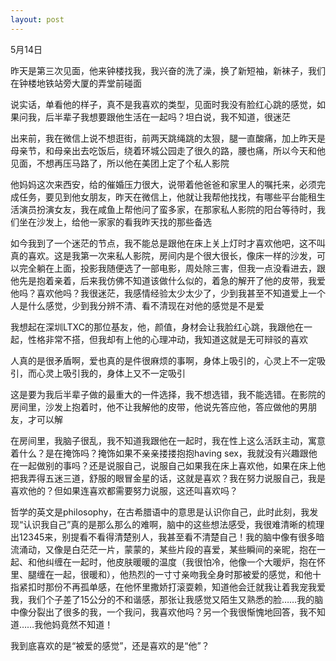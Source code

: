 ```yaml
---
layout: post
---
```

5月14日

昨天是第三次见面，他来钟楼找我，我兴奋的洗了澡，换了新短袖，新袜子，我们在钟楼地铁站旁大厦的弄堂前碰面

说实话，单看他的样子，真不是我喜欢的类型，见面时我没有脸红心跳的感觉，如果问我，后半辈子我想要跟他生活在一起吗？坦白说，我不知道，很迷茫

出来前，我在微信上说不想逛街，前两天跳绳跳的太狠，腿一直酸痛，加上昨天是母亲节，和母亲出去吃饭后，绕着环城公园走了很久的路，腰也痛，所以今天和他见面，不想再压马路了，所以他在美团上定了个私人影院

他妈妈这次来西安，给的催婚压力很大，说带着他爸爸和家里人的嘱托来，必须完成任务，要见到他女朋友，昨天在微信上，他就让我帮他找找，有哪些平台能租生活演员扮演女友，我在咸鱼上帮他问了蛮多家，在那家私人影院的阳台等待时，我们坐在沙发上，给他一家家的看我昨天找的那些备选

如今我到了一个迷茫的节点，我不能总是跟他在床上关上灯时才喜欢他吧，这不叫真的喜欢。这是我第一次来私人影院，房间内是个很大很长，像床一样的沙发，可以完全躺在上面，投影我随便选了一部电影，周处除三害，但我一点没看进去，跟他先是抱着亲着，后来我仿佛不知道该做什么似的，着急的解开了他的皮带，我爱他吗？喜欢他吗？我很迷茫，我感情经验太少太少了，少到我甚至不知道爱上一个人是什么感觉，少到我分辨不清、看不清现在对他的感觉是不是爱

我想起在深圳LTXC的那位基友，他，颜值，身材会让我脸红心跳，我跟他在一起，性格非常不搭，但我却有上他的心理冲动，我知道这就是无可辩驳的喜欢

人真的是很矛盾啊，爱也真的是件很麻烦的事啊，身体上吸引的，心灵上不一定吸引，而心灵上吸引我的，身体上又不一定吸引

这是要为我后半辈子做的最重大的一件选择，我不想选错，我不能选错。在影院的房间里，沙发上抱着时，他不让我解他的皮带，他说先答应他，答应做他的男朋友，才可以解

在房间里，我脑子很乱，我不知道我跟他在一起时，我在性上这么活跃主动，寓意着什么？是在掩饰吗？掩饰如果不亲亲搂搂抱抱having sex，我就没有兴趣跟他在一起做别的事吗？还是说服自己，说服自己如果我在床上喜欢他，如果在床上他把我弄得五迷三道，舒服的眼冒金星的话，这就是喜欢？我在努力说服自己，我是喜欢他的？但如果连喜欢都需要努力说服，这还叫喜欢吗？

哲学的英文是philosophy，在古希腊语中的意思是认识你自己，此时此刻，我发现“认识我自己”真的是那么那么的难啊，脑中的这些想法感受，我很难清晰的梳理出12345来，别提看不看得清楚别人，我甚至看不清楚自己！我的脑中像有很多暗流涌动，又像是白茫茫一片，蒙蒙的，某些片段的喜爱，某些瞬间的亲昵，抱在一起、和他纠缠在一起时，他皮肤暖暖的温度（我很怕冷，他像一个大暖炉，抱在怀里、腿缠在一起，很暖和），他热烈的一寸寸亲吻我全身时那被爱的感觉，和他十指紧扣时那份不再孤单感，在他怀里撒娇打滚耍赖，知道他会迁就我让着我宠我爱我，我们个子差了15公分的不和谐感，那张让我感觉又陌生又熟悉的脸……我的脑中像分裂出了很多的我，一个我问，我喜欢他吗？另一个我很惭愧地回答，我不知道……我他妈竟然不知道！

我到底喜欢的是“被爱的感觉”，还是喜欢的是“他”？

